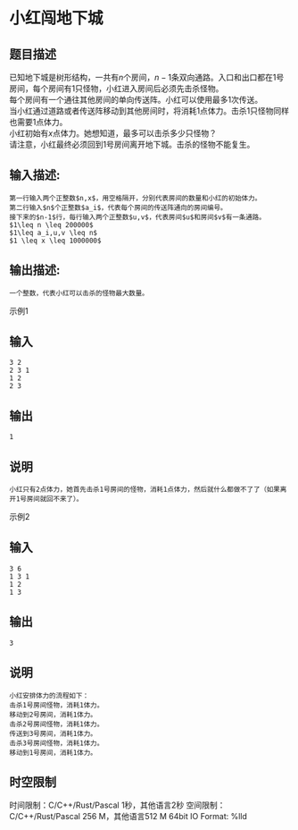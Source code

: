 # 小红闯地下城

## 题目描述

已知地下城是树形结构，一共有$n$个房间，$n-1$条双向通路。入口和出口都在1号房间，每个房间有1只怪物，小红进入房间后必须先击杀怪物。  
每个房间有一个通往其他房间的单向传送阵。小红可以使用最多1次传送。  
当小红通过道路或者传送阵移动到其他房间时，将消耗1点体力。击杀1只怪物同样也需要1点体力。  
小红初始有$x$点体力。她想知道，最多可以击杀多少只怪物？  
请注意，小红最终必须回到1号房间离开地下城。击杀的怪物不能复生。

## 输入描述:
    
    
    第一行输入两个正整数$n,x$，用空格隔开，分别代表房间的数量和小红的初始体力。  
    第二行输入$n$个正整数$a_i$，代表每个房间的传送阵通向的房间编号。  
    接下来的$n-1$行，每行输入两个正整数$u,v$，代表房间$u$和房间$v$有一条通路。  
    $1\leq n \leq 200000$  
    $1\leq a_i,u,v \leq n$  
    $1 \leq x \leq 1000000$

## 输出描述:
    
    
    一个整数，代表小红可以击杀的怪物最大数量。

示例1 

## 输入
    
    
    3 2
    2 3 1
    1 2
    2 3

## 输出
    
    
    1

## 说明
    
    
    小红只有2点体力，她首先击杀1号房间的怪物，消耗1点体力，然后就什么都做不了了（如果离开1号房间就回不来了）。  
    
    
      
    

示例2 

## 输入
    
    
    3 6
    1 3 1
    1 2
    1 3

## 输出
    
    
    3

## 说明
    
    
    小红安排体力的流程如下：  
    击杀1号房间怪物，消耗1体力。  
    移动到2号房间，消耗1体力。  
    击杀2号房间怪物，消耗1体力。  
    传送到3号房间，消耗1体力。  
    击杀3号房间怪物，消耗1体力。  
    移动到1号房间，消耗1体力。  
    


## 时空限制

时间限制：C/C++/Rust/Pascal 1秒，其他语言2秒
空间限制：C/C++/Rust/Pascal 256 M，其他语言512 M
64bit IO Format: %lld